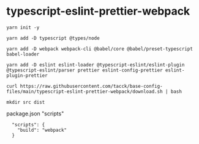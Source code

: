 # typescript-eslint-prettier-webpack

```
yarn init -y
```

```
yarn add -D typescript @types/node
```

```
yarn add -D webpack webpack-cli @babel/core @babel/preset-typescript babel-loader
```

```
yarn add -D eslint eslint-loader @typescript-eslint/eslint-plugin @typescript-eslint/parser prettier eslint-config-prettier eslint-plugin-prettier
```

```
curl https://raw.githubusercontent.com/tacck/base-config-files/main/typescript-eslint-prettier-webpack/download.sh | bash
```

```
mkdir src dist
```

package.json "scripts"

```
  "scripts": {
    "build": "webpack"
  }
```